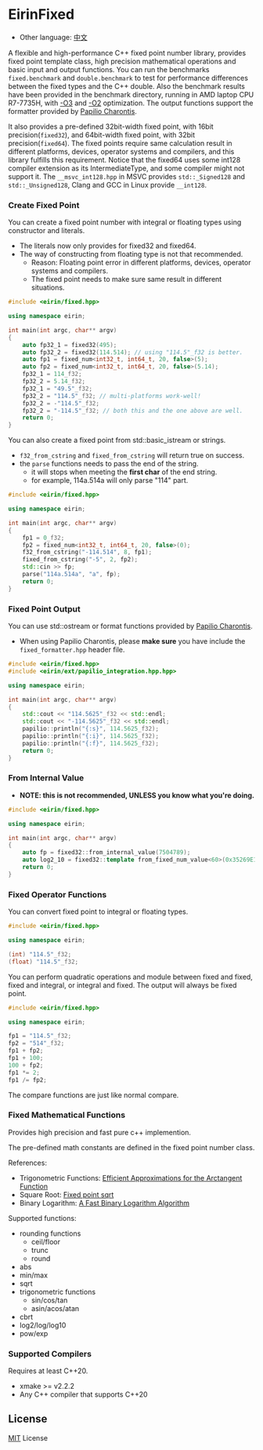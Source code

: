 # EirinFixed

- Other language: [中文](README.zh-CN.md)

A flexible and high-performance C++ fixed point number library, provides fixed point template class, high precision mathematical operations and basic input and output functions. You can run the benchmarks ```fixed.benchmark``` and ```double.benchmark``` to test for performance differences between the fixed types and the C++ double. Also the benchmark results have been provided in the benchmark directory, running in AMD laptop CPU R7-7735H, with [-O3](benchmark/fixed_benchmark_O3.txt) and [-O2](benchmark/fixed_benchmark_O2.txt) optimization.
The output functions support the formatter provided by [Papilio Charontis](https://github.com/HenryAWE/PapilioCharontis).

It also provides a pre-defined 32bit-width fixed point, with 16bit precision(```fixed32```), and 64bit-width fixed point, with 32bit precision(```fixed64```).
The fixed points require same calculation result in different platforms, devices, operator systems and compilers, and this library fulfills this requirement.
Notice that the fixed64 uses some int128 compiler extension as its IntermediateType, and some compiler might not support it. The ```__msvc_int128.hpp``` in MSVC provides ```std::_Signed128``` and ```std::_Unsigned128```, Clang and GCC in Linux provide ```__int128```.


### Create Fixed Point

You can create a fixed point number with integral or floating types using constructor and literals.

- The literals now only provides for fixed32 and fixed64.
- The way of constructing from floating type is not that recommended.
    - Reason: Floating point error in different platforms, devices, operator systems and compilers.
    - The fixed point needs to make sure same result in different situations.
```c++
#include <eirin/fixed.hpp>

using namespace eirin;

int main(int argc, char** argv)
{
    auto fp32_1 = fixed32(495);
    auto fp32_2 = fixed32(114.514); // using "114.5"_f32 is better.
    auto fp1 = fixed_num<int32_t, int64_t, 20, false>(5);
    auto fp2 = fixed_num<int32_t, int64_t, 20, false>(5.14);
    fp32_1 = 114_f32;
    fp32_2 = 5.14_f32;
    fp32_1 = "49.5"_f32;
    fp32_2 = "114.5"_f32; // multi-platforms work-well!
    fp32_2 = -"114.5"_f32;
    fp32_2 = "-114.5"_f32; // both this and the one above are well.
    return 0;
}
```

You can also create a fixed point from std::basic_istream or strings.

- ```f32_from_cstring``` and ```fixed_from_cstring``` will return true on success.
- the ```parse``` functions needs to pass the end of the string.
    - it will stops when meeting the **first char** of the end string.
    - for example, 114a.514a will only parse "114" part.

```c++
#include <eirin/fixed.hpp>

using namespace eirin;

int main(int argc, char** argv)
{
    fp1 = 0_f32;
    fp2 = fixed_num<int32_t, int64_t, 20, false>(0);
    f32_from_cstring("-114.514", 8, fp1);
    fixed_from_cstring("-5", 2, fp2);
    std::cin >> fp;
    parse("114a.514a", "a", fp);
    return 0;
}
```

### Fixed Point Output

You can use std::ostream or format functions provided by [Papilio Charontis](https://github.com/HenryAWE/PapilioCharontis).

- When using Papilio Charontis, please **make sure** you have include the ```fixed_formatter.hpp``` header file.


```c++
#include <eirin/fixed.hpp>
#include <eirin/ext/papilio_integration.hpp.hpp>

using namespace eirin;

int main(int argc, char** argv)
{
    std::cout << "114.5625"_f32 << std::endl;
    std::cout << "-114.5625"_f32 << std::endl;
    papilio::println("{:s}", 114.5625_f32);
    papilio::println("{:i}", 114.5625_f32);
    papilio::println("{:f}", 114.5625_f32);
    return 0;
}
```

### From Internal Value

- **NOTE: this is not recommended, UNLESS you know what you're doing.**

```c++
#include <eirin/fixed.hpp>

using namespace eirin;

int main(int argc, char** argv)
{
    auto fp = fixed32::from_internal_value(7504789);
    auto log2_10 = fixed32::template from_fixed_num_value<60>(0x35269E12F346E200ll);
    return 0;
}
```

### Fixed Operator Functions

You can convert fixed point to integral or floating types.

```c++
#include <eirin/fixed.hpp>

using namespace eirin;

(int) "114.5"_f32;
(float) "114.5"_f32;
```

You can perform quadratic operations and module between fixed and fixed, fixed and integral, or integral and fixed.
The output will always be fixed point.

```c++
#include <eirin/fixed.hpp>

using namespace eirin;

fp1 = "114.5"_f32;
fp2 = "514"_f32;
fp1 + fp2;
fp1 + 100;
100 + fp2;
fp1 *= 2;
fp1 /= fp2;
```

The compare functions are just like normal compare.

### Fixed Mathematical Functions

Provides high precision and fast pure c++ implemention.

The pre-defined math constants are defined in the fixed point number class.

References:
- Trigonometric Functions: [Efficient Approximations for the Arctangent Function](https://ieeexplore.ieee.org/document/1628884)
- Square Root: [Fixed point sqrt](https://groups.google.com/g/comp.lang.c/c/IpwKbw0MAxw)
- Binary Logarithm: [A Fast Binary Logarithm Algorithm](http://www.claysturner.com/dsp/BinaryLogarithm.pdf)

Supported functions:
- rounding functions
    - ceil/floor
    - trunc
    - round
- abs
- min/max
- sqrt
- trigonometric functions
    - sin/cos/tan
    - asin/acos/atan
- cbrt
- log2/log/log10
- pow/exp

### Supported Compilers

Requires at least C++20.

- xmake >= v2.2.2
- Any C++ compiler that supports C++20

## License
[MIT](LICENSE) License
